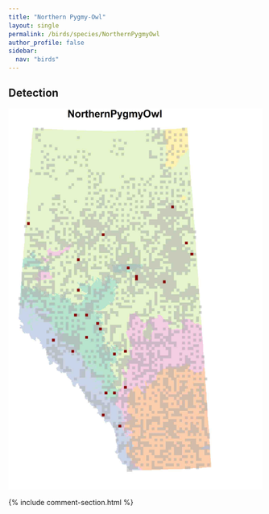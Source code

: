 ```yaml
---
title: "Northern Pygmy-Owl"
layout: single
permalink: /birds/species/NorthernPygmyOwl
author_profile: false
sidebar:
  nav: "birds"
---
```


<h2>Detection</h2>

![](/assets/images/birds/NorthernPygmyOwl/det.jpg)

{% include comment-section.html %}
